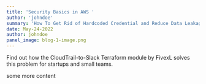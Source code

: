 ```yaml
---
title: 'Security Basics in AWS '
author: 'johndoe'
summary: 'How To Get Rid of Hardcoded Credential and Reduce Data Leakage Ri sks with aws-vaul'
date: May-24-2022
author: johndoe
panel_image: blog-1-image.png
---
```

Find out how the CloudTrail-to-Slack Terraform module by FivexL solves this problem for startups and small teams.

some more content
